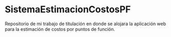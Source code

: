 # SistemaEstimacionCostosPF
Repositorio de mi trabajo de titulación en donde se alojara la aplicación web para la estimación de costos por puntos de función.
